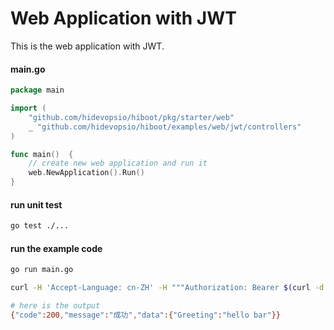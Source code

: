# Web Application with JWT

This is the web application with JWT.


#### main.go
```go
package main

import (
	"github.com/hidevopsio/hiboot/pkg/starter/web"
	_ "github.com/hidevopsio/hiboot/examples/web/jwt/controllers"
)

func main()  {
	// create new web application and run it
	web.NewApplication().Run()
}
```

#### run unit test
```bash
go test ./...
```

#### run the example code
```bash
go run main.go
```

```bash
curl -H 'Accept-Language: cn-ZH' -H """Authorization: Bearer $(curl -d '{"username":"test","password":"123"}' -H "Content-Type: application/json" -X POST http://localhost:8080/foo/login 2>/dev/null | jq -r '.data') """ http://localhost:8080/bars/sayHello

# here is the output
{"code":200,"message":"成功","data":{"Greeting":"hello bar"}}
```